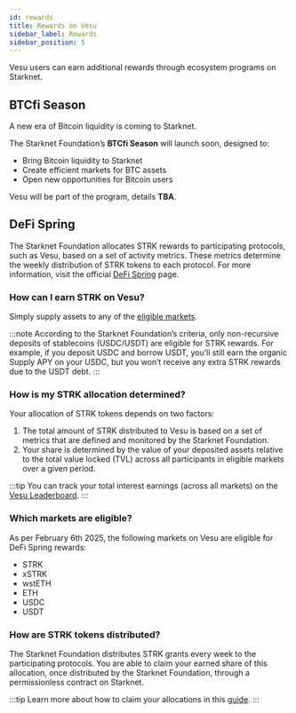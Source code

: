```yaml
---
id: rewards
title: Rewards on Vesu
sidebar_label: Rewards
sidebar_position: 5
---
```


Vesu users can earn additional rewards through ecosystem programs on Starknet.

## BTCfi Season
A new era of Bitcoin liquidity is coming to Starknet.  

The Starknet Foundation’s **BTCfi Season** will launch soon, designed to:  
- Bring Bitcoin liquidity to Starknet  
- Create efficient markets for BTC assets  
- Open new opportunities for Bitcoin users  

Vesu will be part of the program, details **TBA**.  


## DeFi Spring
The Starknet Foundation allocates STRK rewards to participating protocols, such as Vesu, based on a set of activity metrics. These metrics determine the weekly distribution of STRK tokens to each protocol. For more information, visit the official [DeFi Spring](https://defispring.starknet.io/about) page.

### How can I earn STRK on Vesu?
Simply supply assets to any of the [eligible markets](#which-markets-are-eligible).

:::note
According to the Starknet Foundation’s criteria, only non-recursive deposits of stablecoins (USDC/USDT) are eligible for STRK rewards. For example, if you deposit USDC and borrow USDT, you’ll still earn the organic Supply APY on your USDC, but you won’t receive any extra STRK rewards due to the USDT debt.
:::

### How is my STRK allocation determined?

Your allocation of STRK tokens depends on two factors:

1. The total amount of STRK distributed to Vesu is based on a set of metrics that are defined and monitored by the Starknet Foundation.
2. Your share is determined by the value of your deposited assets relative to the total value locked (TVL) across all participants in eligible markets over a given period.

:::tip
You can track your total interest earnings (across all markets) on the [Vesu Leaderboard](./leaderboard.md).
:::

### Which markets are eligible?

As per February 6th 2025, the following markets on Vesu are eligible for DeFi Spring rewards:

- STRK
- xSTRK
- wstETH
- ETH
- USDC
- USDT

### How are STRK tokens distributed?

The Starknet Foundation distributes STRK grants every week to the participating protocols. You are able to claim your earned share of this allocation, once distributed by the Starknet Foundation, through a permissionless contract on Starknet.

:::tip
Learn more about how to claim your allocations in this [guide](../users/claim-rewards.md).
:::

